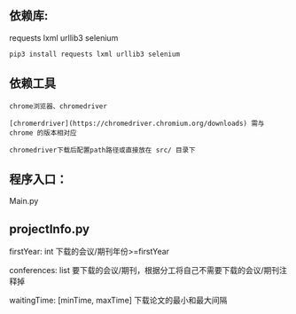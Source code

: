 ## 依赖库:

requests	lxml	urllib3	selenium

```
pip3 install requests lxml urllib3 selenium
```

## 依赖工具

    chrome浏览器、chromedriver

    [chromerdriver](https://chromedriver.chromium.org/downloads) 需与 chrome 的版本相对应

    chromedriver下载后配置path路径或直接放在 src/ 目录下

## 程序入口：

Main.py



## projectInfo.py

firstYear: int	    下载的会议/期刊年份>=firstYear

conferences: list	    要下载的会议/期刊，根据分工将自己不需要下载的会议/期刊注释掉

waitingTime: [minTime, maxTime]	    下载论文的最小和最大间隔



